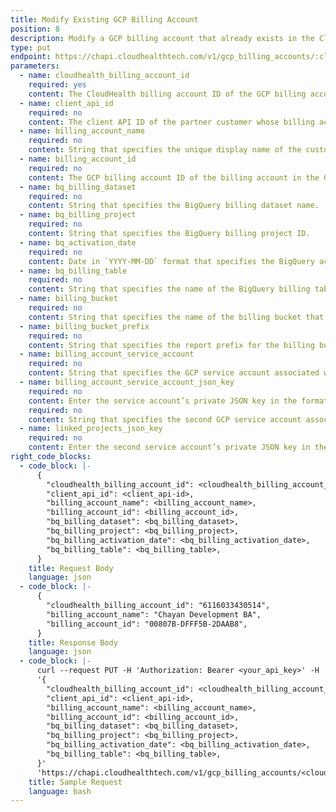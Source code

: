 ```yaml
---
title: Modify Existing GCP Billing Account
position: 8
description: Modify a GCP billing account that already exists in the CloudHealth Platform.
type: put
endpoint: https://chapi.cloudhealthtech.com/v1/gcp_billing_accounts/:cloudhealth_billing_account_id
parameters:
  - name: cloudhealth_billing_account_id
    required: yes
    content: The CloudHealth billing account ID of the GCP billing account. For more information, see [How to Get CloudHealth Billing Account ID](#gcp-account_how-to-get-cloudhealth-billing-account-id).
  - name: client_api_id
    required: no
    content: The client API ID of the partner customer whose billing account is being added. Required for partners configuring a partner customer's billing account.
  - name: billing_account_name
    required: no
    content: String that specifies the unique display name of the customer's billing account.
  - name: billing_account_id
    required: no
    content: The GCP billing account ID of the billing account in the Google Console.   
  - name: bq_billing_dataset
    required: no
    content: String that specifies the BigQuery billing dataset name.
  - name: bq_billing_project
    required: no
    content: String that specifies the BigQuery billing project ID.
  - name: bq_activation_date
    required: no
    content: Date in `YYYY-MM-DD` format that specifies the BigQuery activation date. To locate the activation date, run the following query in the BigQuery Query Editor, replacing `insert_table_name` with the BigQuery table name - `SELECT min(export_time) FROM insert_table_name`
  - name: bq_billing_table
    required: no
    content: String that specifies the name of the BigQuery billing table.
  - name: billing_bucket
    required: no
    content: String that specifies the name of the billing bucket that contains the GCP billing export for the billing account.
  - name: billing_bucket_prefix
    required: no
    content: String that specifies the report prefix for the billing bucket.
  - name: billing_account_service_account
    required: no
    content: String that specifies the GCP service account associated with the billing account.
  - name: billing_account_service_account_json_key
    required: no
    content: Enter the service account’s private JSON key in the format `data:application/json;base64, <private JSON key>`.
    required: no
    content: String that specifies the second GCP service account associated with the billing account, if applicable. To ensure that the minimum set of permissions are used, some customers might prefer to use two service accounts for CloudHealth, one for billing data and one for asset and rightsizing data. CloudHealth recommends that partners use two service accounts for their partner customers, with the billing data service account owned by the partner and the asset and rightsizing data service account owned by the partner customer.
  - name: linked_projects_json_key
    required: no
    content: Enter the second service account’s private JSON key in the format `data:application/json;base64, <private JSON key>`.
right_code_blocks:
  - code_block: |-
      {
        "cloudhealth_billing_account_id": <cloudhealth_billing_account_id>,
        "client_api_id": <client_api-id>,
        "billing_account_name": <billing_account_name>,
        "billing_account_id": <billing_account_id>,
        "bq_billing_dataset": <bq_billing_dataset>,
        "bq_billing_project": <bq_billing_project>,
        "bq_billing_activation_date": <bq_billing_activation_date>,
        "bq_billing_table": <bq_billing_table>,
      }
    title: Request Body
    language: json
  - code_block: |-
      {
        "cloudhealth_billing_account_id": "6116033430514",
        "billing_account_name": "Chayan Development BA",
        "billing_account_id": "00807B-DFFF5B-2DAAB8",
      }
    title: Response Body
    language: json
  - code_block: |-
      curl --request PUT -H 'Authorization: Bearer <your_api_key>' -H 'Content-Type: application/json' -d
      '{
        "cloudhealth_billing_account_id": <cloudhealth_billing_account_id>,
        "client_api_id": <client_api-id>,
        "billing_account_name": <billing_account_name>,
        "billing_account_id": <billing_account_id>,
        "bq_billing_dataset": <bq_billing_dataset>,
        "bq_billing_project": <bq_billing_project>,
        "bq_billing_activation_date": <bq_billing_activation_date>,
        "bq_billing_table": <bq_billing_table>,
      }'
      'https://chapi.cloudhealthtech.com/v1/gcp_billing_accounts/<cloudhealth_billing_account_id>'
    title: Sample Request
    language: bash
---
```

